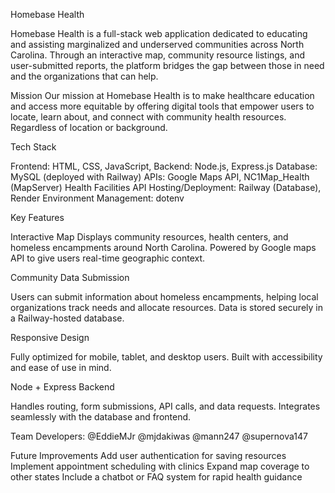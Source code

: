 Homebase Health

Homebase Health is a full-stack web application dedicated to educating and assisting marginalized and underserved communities across North Carolina.
Through an interactive map, community resource listings, and user-submitted reports, the platform bridges the gap between those in need and the organizations that can help.

Mission
Our mission at Homebase Health is to make healthcare education and access more equitable by offering digital tools that empower users to locate, learn about, and connect with community health resources. Regardless of location or background.

Tech Stack

Frontend:	HTML, CSS, JavaScript, 
Backend:	Node.js, Express.js
Database:	MySQL (deployed with Railway)
APIs: Google Maps API, NC1Map_Health (MapServer) Health Facilities API
Hosting/Deployment:	Railway (Database), Render
Environment Management:	dotenv

Key Features

Interactive Map
Displays community resources, health centers, and homeless encampments around North Carolina.
Powered by Google maps API to give users real-time geographic context.

Community Data Submission

Users can submit information about homeless encampments, helping local organizations track needs and allocate resources.
Data is stored securely in a Railway-hosted database.

Responsive Design

Fully optimized for mobile, tablet, and desktop users.
Built with accessibility and ease of use in mind.

Node + Express Backend

Handles routing, form submissions, API calls, and data requests.
Integrates seamlessly with the database and frontend.

Team
Developers: @EddieMJr @mjdakiwas @mann247 @supernova147

Future Improvements
Add user authentication for saving resources
Implement appointment scheduling with clinics
Expand map coverage to other states
Include a chatbot or FAQ system for rapid health guidance
